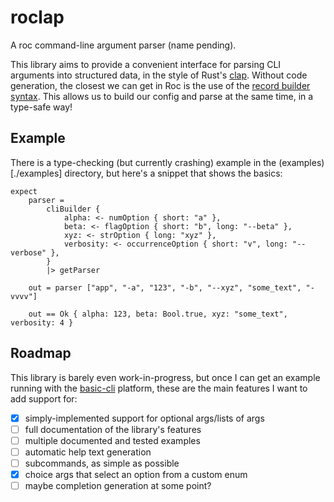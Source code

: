 roclap
======

A roc command-line argument parser (name pending).

This library aims to provide a convenient interface for parsing CLI arguments
into structured data, in the style of Rust's [clap](https://github.com/clap-rs/clap).
Without code generation, the closest we can get in Roc is the use of the
[record builder syntax](https://www.roc-lang.org/examples/RecordBuilder/README.html).
This allows us to build our config and parse at the same time, in a type-safe way!

## Example

There is a type-checking (but currently crashing) example in the (examples)[./examples]
directory, but here's a snippet that shows the basics:

```roc
expect
    parser =
        cliBuilder {
            alpha: <- numOption { short: "a" },
            beta: <- flagOption { short: "b", long: "--beta" },
            xyz: <- strOption { long: "xyz" },
            verbosity: <- occurrenceOption { short: "v", long: "--verbose" },
        }
        |> getParser

    out = parser ["app", "-a", "123", "-b", "--xyz", "some_text", "-vvvv"]

    out == Ok { alpha: 123, beta: Bool.true, xyz: "some_text", verbosity: 4 }
```

## Roadmap

This library is barely even work-in-progress, but once I can get an example running
with the [basic-cli](https://github.com/roc-lang/basic-cli) platform, these are the
main features I want to add support for:

- [X] simply-implemented support for optional args/lists of args
- [ ] full documentation of the library's features
- [ ] multiple documented and tested examples
- [ ] automatic help text generation
- [ ] subcommands, as simple as possible
- [X] choice args that select an option from a custom enum
- [ ] maybe completion generation at some point?
